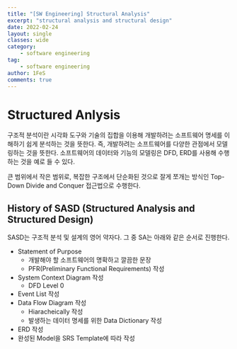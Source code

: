 ```yaml
---
title: "[SW Engineering] Structural Analysis"
excerpt: "structural analysis and structural design"
date: 2022-02-24
layout: single
classes: wide
category:
    - software engineering
tag:
    - software engineering
author: 1FeS
comments: true
---
```


# Structured Anlysis

구조적 분석이란 시각화 도구와 기술의 집합을 이용해 개발하려는 소프트웨어 명세를 이해하기 쉽게 분석하는 것을 뜻한다. 즉, 개발하려는 소프트웨어를 다양한 관점에서 모델링하는 것을 뜻한다. 소프트웨어의 데이터와 기능의 모델링은 DFD, ERD를 사용해 수행하는 것을 예로 들 수 있다.

큰 범위에서 작은 범위로, 복잡한 구조에서 단순화된 것으로 잘게 쪼개는 방식인 Top-Down Divide and Conquer 접근법으로 수행한다.

## History of SASD (Structured Analysis and Structured Design)

SASD는 구조적 분석 및 설계의 영어 약자다. 그 중 SA는 아래와 같은 순서로 진행한다.

- Statement of Purpose
    - 개발해야 할 소프트웨어의 명확하고 깔끔한 문장
    - PFR(Preliminary Functional Requirements) 작성
- System Context Diagram 작성
    - DFD Level 0
- Event List 작성
- Data Flow Diagram 작성
    - Hiaracheically 작성
    - 발생하는 데이터 명세를 위한 Data Dictionary 작성
- ERD 작성
- 완성된 Model을 SRS Template에 따라 작성

